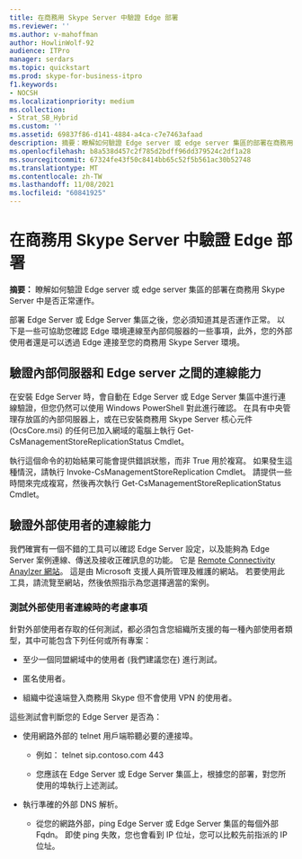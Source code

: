```yaml
---
title: 在商務用 Skype Server 中驗證 Edge 部署
ms.reviewer: ''
ms.author: v-mahoffman
author: HowlinWolf-92
audience: ITPro
manager: serdars
ms.topic: quickstart
ms.prod: skype-for-business-itpro
f1.keywords:
- NOCSH
ms.localizationpriority: medium
ms.collection:
- Strat_SB_Hybrid
ms.custom: ''
ms.assetid: 69837f86-d141-4884-a4ca-c7e7463afaad
description: 摘要：瞭解如何驗證 Edge server 或 edge server 集區的部署在商務用 Skype Server 中是否正常運作。
ms.openlocfilehash: b8a538d457c2f785d2bdff96dd379524c2df1a28
ms.sourcegitcommit: 67324fe43f50c8414bb65c52f5b561ac30b52748
ms.translationtype: MT
ms.contentlocale: zh-TW
ms.lasthandoff: 11/08/2021
ms.locfileid: "60841925"
---
```

# <a name="validate-your-edge-deployment-in-skype-for-business-server"></a>在商務用 Skype Server 中驗證 Edge 部署
 
**摘要：** 瞭解如何驗證 Edge server 或 edge server 集區的部署在商務用 Skype Server 中是否正常運作。
  
部署 Edge Server 或 Edge Server 集區之後，您必須知道其是否運作正常。 以下是一些可協助您確認 Edge 環境連線至內部伺服器的一些事項，此外，您的外部使用者還是可以透過 Edge 連接至您的商務用 Skype Server 環境。
  
## <a name="verify-connectivity-between-your-internal-servers-and-your-edge-servers"></a>驗證內部伺服器和 Edge server 之間的連線能力

在安裝 Edge Server 時，會自動在 Edge Server 或 Edge Server 集區中進行連線驗證，但您仍然可以使用 Windows PowerShell 對此進行確認。 在具有中央管理存放區的內部伺服器上，或在已安裝商務用 Skype Server 核心元件 (OcsCore.msi) 的任何已加入網域的電腦上執行 Get-CsManagementStoreReplicationStatus Cmdlet。
  
執行這個命令的初始結果可能會提供錯誤狀態，而非 True 用於複寫。 如果發生這種情況，請執行 Invoke-CsManagementStoreReplication Cmdlet。 請提供一些時間來完成複寫，然後再次執行 Get-CsManagementStoreReplicationStatus Cmdlet。
  
## <a name="verify-connectivity-for-your-external-users"></a>驗證外部使用者的連線能力

我們確實有一個不錯的工具可以確認 Edge Server 設定，以及能夠為 Edge Server 案例連線、傳送及接收正確訊息的功能。 它是 [Remote Connectivity Anaylzer 網站](https://testconnectivity.microsoft.com/)。 這是由 Microsoft 支援人員所管理及維護的網站。 若要使用此工具，請流覽至網站，然後依照指示為您選擇適當的案例。
  
### <a name="things-to-consider-when-testing-external-user-connectivity"></a>測試外部使用者連線時的考慮事項

針對外部使用者存取的任何測試，都必須包含您組織所支援的每一種內部使用者類型，其中可能包含下列任何或所有專案：
  
- 至少一個同盟網域中的使用者 (我們建議您在) 進行測試。
    
- 匿名使用者。
    
- 組織中從遠端登入商務用 Skype 但不會使用 VPN 的使用者。
    
這些測試會判斷您的 Edge Server 是否為：
  
- 使用網路外部的 telnet 用戶端聆聽必要的連接埠。
    
  - 例如： telnet sip.contoso.com 443
    
  - 您應該在 Edge Server 或 Edge Server 集區上，根據您的部署，對您所使用的埠執行上述測試。
    
- 執行準確的外部 DNS 解析。
    
  - 從您的網路外部，ping Edge Server 或 Edge Server 集區的每個外部 Fqdn。 即使 ping 失敗，您也會看到 IP 位址，您可以比較先前指派的 IP 位址。
    

